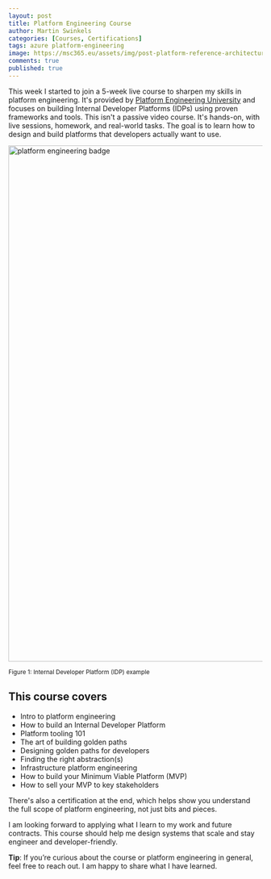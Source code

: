 ```yaml
---
layout: post
title: Platform Engineering Course
author: Martin Swinkels
categories: [Courses, Certifications]
tags: azure platform-engineering
image: https://msc365.eu/assets/img/post-platform-reference-architecture.png
comments: true
published: true
---
```


<!-- markdownlint-disable -->
This week I started to join a 5-week live course to sharpen my skills in platform engineering. It's provided by <a href="https://university.platformengineering.org/platform-engineering-certified-practitioner" target="_blank">Platform Engineering University</a> and focuses on building Internal Developer Platforms (IDPs) using proven frameworks and tools. This isn't a passive video course. It's hands-on, with live sessions, homework, and real-world tasks. The goal is to learn how to design and build platforms that developers actually want to use.

<a href="https://msc365.eu/assets/img/post-platform-reference-architecture.png" target="_self"><img alt="platform engineering badge" src="https://msc365.eu/assets/img/post-platform-reference-architecture.png" width="1024"/></a>

<small>Figure 1: Internal Developer Platform (IDP) example</small>

## This course covers

<!-- <a href="https://msc365.eu/assets/img/post-platform-engineering-practitioner-badge.png" target="_self"><img alt="platform engineering badge" src="https://msc365.eu/assets/img/post-platform-engineering-practitioner-badge.png" width="150"/></a>

<small>Figure 2: Practitioner Badge sample</small> -->

- Intro to platform engineering
- How to build an Internal Developer Platform
- Platform tooling 101
- The art of building golden paths
- Designing golden paths for developers
- Finding the right abstraction(s)
- Infrastructure platform engineering
- How to build your Minimum Viable Platform (MVP)
- How to sell your MVP to key stakeholders

There's also a certification at the end, which helps show you understand the full scope of platform engineering, not just bits and pieces.

I am looking forward to applying what I learn to my work and future contracts. This course should help me design systems that scale and stay engineer and developer-friendly.

<div class="tip">
    <p><strong>Tip</strong>: If you’re curious about the course or platform engineering in general, feel free to reach out. I am happy to share what I have learned.</p>
</div>

<!-- markdownlint-enable -->